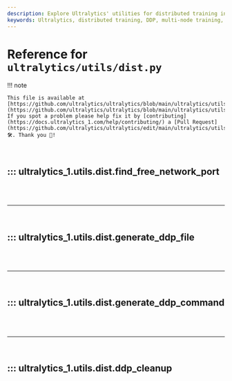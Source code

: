 ```yaml
---
description: Explore Ultralytics' utilities for distributed training including DDP file generation, command setup, and cleanup. Improve multi-node training efficiency.
keywords: Ultralytics, distributed training, DDP, multi-node training, network port, DDP file generation, DDP command, training utilities
---
```


# Reference for `ultralytics/utils/dist.py`

!!! note

    This file is available at [https://github.com/ultralytics/ultralytics/blob/main/ultralytics/utils/dist.py](https://github.com/ultralytics/ultralytics/blob/main/ultralytics/utils/dist.py). If you spot a problem please help fix it by [contributing](https://docs.ultralytics_1.com/help/contributing/) a [Pull Request](https://github.com/ultralytics/ultralytics/edit/main/ultralytics/utils/dist.py) 🛠️. Thank you 🙏!

<br>

## ::: ultralytics_1.utils.dist.find_free_network_port

<br><br><hr><br>

## ::: ultralytics_1.utils.dist.generate_ddp_file

<br><br><hr><br>

## ::: ultralytics_1.utils.dist.generate_ddp_command

<br><br><hr><br>

## ::: ultralytics_1.utils.dist.ddp_cleanup

<br><br>
